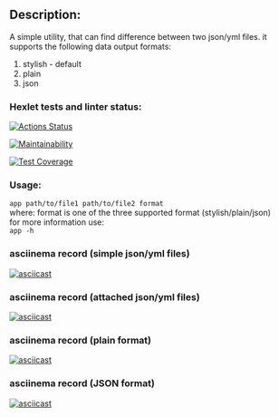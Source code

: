 ## Description:
A simple utility, that can find difference between two json/yml files.
it supports the following data output formats:
1) stylish - default
2) plain
3) json

### Hexlet tests and linter status:
[![Actions Status](https://github.com/zampolitxxx/java-project-71/workflows/hexlet-check/badge.svg)](https://github.com/zampolitxxx/java-project-71/actions)

[![Maintainability](https://api.codeclimate.com/v1/badges/999ecb87a18ff06f9acd/maintainability)](https://codeclimate.com/github/zampolitxxx/java-project-71/maintainability)

[![Test Coverage](https://api.codeclimate.com/v1/badges/999ecb87a18ff06f9acd/test_coverage)](https://codeclimate.com/github/zampolitxxx/java-project-71/test_coverage)

### Usage:
`app path/to/file1 path/to/file2 format`  
where:
format is one of the three supported format (stylish/plain/json)  
for more information use:  
`app -h`
### asciinema record (simple json/yml files)
[![asciicast](https://asciinema.org/a/yCz1Jnk3MiT1w4mPeSuZroL7O.svg)](https://asciinema.org/a/yCz1Jnk3MiT1w4mPeSuZroL7O)

### asciinema record (attached json/yml files)
[![asciicast](https://asciinema.org/a/CE5yMdUYo8iOOhhTqwkA3Z8an.svg)](https://asciinema.org/a/CE5yMdUYo8iOOhhTqwkA3Z8an)

### asciinema record (plain format)
[![asciicast](https://asciinema.org/a/bMes7OsrR9lW9yG5yCQcrPCgt.svg)](https://asciinema.org/a/bMes7OsrR9lW9yG5yCQcrPCgt)

### asciinema record (JSON format)
[![asciicast](https://asciinema.org/a/yQABwybel5uI7gPMMCaW0AYpE.svg)](https://asciinema.org/a/yQABwybel5uI7gPMMCaW0AYpE)
